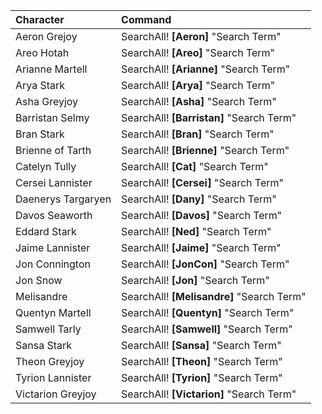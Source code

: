 
| Character   | Command    |
|:-----------|:------------|
| Aeron Grejoy| SearchAll! **[Aeron]** "Search Term"|
| Areo Hotah| SearchAll! **[Areo]** "Search Term"|
| Arianne Martell| SearchAll! **[Arianne]** "Search Term"|
| Arya Stark| SearchAll! **[Arya]** "Search Term"|
| Asha Greyjoy| SearchAll! **[Asha]** "Search Term"|
| Barristan Selmy| SearchAll! **[Barristan]** "Search Term"|
| Bran Stark| SearchAll! **[Bran]** "Search Term"|
| Brienne of Tarth| SearchAll! **[Brienne]** "Search Term"|
| Catelyn Tully| SearchAll! **[Cat]** "Search Term"|
| Cersei Lannister| SearchAll! **[Cersei]** "Search Term"|
| Daenerys Targaryen| SearchAll! **[Dany]** "Search Term"|
| Davos Seaworth| SearchAll! **[Davos]** "Search Term"|
| Eddard Stark| SearchAll! **[Ned]** "Search Term"|
| Jaime Lannister| SearchAll! **[Jaime]** "Search Term"|
| Jon Connington| SearchAll! **[JonCon]** "Search Term"|
| Jon Snow| SearchAll! **[Jon]** "Search Term"|
| Melisandre| SearchAll! **[Melisandre]** "Search Term"|
| Quentyn Martell| SearchAll! **[Quentyn]** "Search Term"|
| Samwell Tarly| SearchAll! **[Samwell]** "Search Term"|
| Sansa Stark| SearchAll! **[Sansa]** "Search Term"|
| Theon Greyjoy| SearchAll! **[Theon]** "Search Term"|
| Tyrion Lannister| SearchAll! **[Tyrion]** "Search Term"|
| Victarion Greyjoy| SearchAll! **[Victarion]** "Search Term"|


